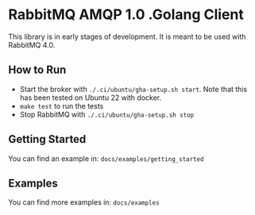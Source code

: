 # RabbitMQ AMQP 1.0 .Golang Client

This library is in early stages of development. It is meant to be used with RabbitMQ 4.0.

## How to Run

- Start the broker with `./.ci/ubuntu/gha-setup.sh start`. Note that this has been tested on Ubuntu 22 with docker.
- `make test` to run the tests
- Stop RabbitMQ with `./.ci/ubuntu/gha-setup.sh stop`

## Getting Started

You can find an example in: `docs/examples/getting_started`

## Examples

You can find more examples in: `docs/examples`


